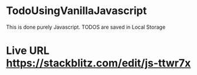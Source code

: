 # TodoUsingVanillaJavascript

This is done purely Javascript. TODOS are saved in Local Storage

# Live URL https://stackblitz.com/edit/js-ttwr7x
